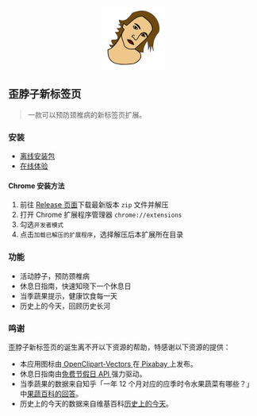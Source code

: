 <p align="center">
<img width="128" height="128" src="./public/icons/logo128.png">
</p>

## 歪脖子新标签页
> 一款可以预防颈椎病的新标签页扩展。

### 安装
- [离线安装包](https://github.com/DukeLuo/wai/releases)
- [在线体验](https://wai.shaiwang.life/)

#### Chrome 安装方法
1. 前往 [Release 页面](https://github.com/DukeLuo/wai/releases)下载最新版本 `zip` 文件并解压
2. 打开 Chrome 扩展程序管理器 `chrome://extensions`
3. 勾选`开发者模式`
4. 点击`加载已解压的扩展程序`，选择解压后本扩展所在目录

### 功能
- 活动脖子，预防颈椎病
- 休息日指南，快速知晓下一个休息日
- 当季蔬果提示，健康饮食每一天
- 历史上的今天，回顾历史长河

### 鸣谢
歪脖子新标签页的诞生离不开以下资源的帮助，特感谢以下资源的提供：
- 本应用图标由<a href="https://pixabay.com/zh/users/openclipart-vectors-30363/?utm_source=link-attribution&amp;utm_medium=referral&amp;utm_campaign=image&amp;utm_content=147345"> OpenClipart-Vectors </a>在<a href="https://pixabay.com/zh/?utm_source=link-attribution&amp;utm_medium=referral&amp;utm_campaign=image&amp;utm_content=147345"> Pixabay </a>上发布。
- 休息日指南由[免费节假日 API ](https://timor.tech/api/holiday)强力驱动。
- 当季蔬果的数据来自知乎「一年 12 个月对应的应季时令水果蔬菜有哪些？」中[果蔬百科的回答](https://www.zhihu.com/question/21026884/answer/243125996)。
- 历史上的今天的数据来自维基百科[历史上的今天](https://zh.m.wikipedia.org/zh-cn/%E5%8E%86%E5%8F%B2%E4%B8%8A%E7%9A%84%E4%BB%8A%E5%A4%A9)。